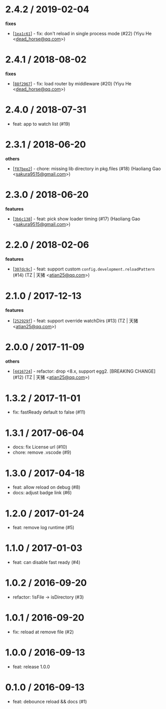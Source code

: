 
2.4.2 / 2019-02-04
==================

**fixes**
  * [[`1ea1c61`](http://github.com/eggjs/egg-development/commit/1ea1c618616e165da771c1bb4ff87f2abd0635b8)] - fix: don't reload in single process mode (#22) (Yiyu He <<dead_horse@qq.com>>)

2.4.1 / 2018-08-02
==================

**fixes**
  * [[`88f2967`](http://github.com/eggjs/egg-development/commit/88f2967207a43ba6a7e79a3426d3d1eae78fa292)] - fix: load router by middleware (#20) (Yiyu He <<dead_horse@qq.com>>)

2.4.0 / 2018-07-31
==================

  * feat: app to watch list (#19)

2.3.1 / 2018-06-20
==================

**others**
  * [[`f87bee2`](http://github.com/eggjs/egg-development/commit/f87bee2171f29b042e88503896c8e8de11be6167)] - chore: missing lib directory in pkg.files (#18) (Haoliang Gao <<sakura9515@gmail.com>>)

2.3.0 / 2018-06-20
==================

**features**
  * [[`3b6c138`](http://github.com/eggjs/egg-development/commit/3b6c1387712b68f7e0eb9833f7c486e37d77f8fd)] - feat: pick show loader timing (#17) (Haoliang Gao <<sakura9515@gmail.com>>)

2.2.0 / 2018-02-06
==================

**features**
  * [[`307dc9c`](http://github.com/eggjs/egg-development/commit/307dc9c2659adea5fa6e9bcb65e8db178f8de366)] - feat: support custom `config.development.reloadPattern ` (#14) (TZ | 天猪 <<atian25@qq.com>>)

2.1.0 / 2017-12-13
==================

**features**
  * [[`252929f`](http://github.com/eggjs/egg-development/commit/252929f980d055e1cec05811981e204d0d81cb23)] - feat: support override watchDirs (#13) (TZ | 天猪 <<atian25@qq.com>>)

2.0.0 / 2017-11-09
==================

**others**
  * [[`4416724`](http://github.com/eggjs/egg-development/commit/44167241fdb7cd11a5c68b4de5e728aa8992dcf8)] - refactor: drop <8.x, support egg2. [BREAKING CHANGE] (#12) (TZ | 天猪 <<atian25@qq.com>>)

1.3.2 / 2017-11-01
==================

  * fix: fastReady default to false (#11)

1.3.1 / 2017-06-04
==================

  * docs: fix License url (#10)
  * chore: remove .vscode (#9)

1.3.0 / 2017-04-18
==================

  * feat: allow reload on debug (#8)
  * docs: adjust badge link (#6)

1.2.0 / 2017-01-24
==================

  * feat: remove log runtime (#5)

1.1.0 / 2017-01-03
==================

  * feat: can disable fast ready (#4)

1.0.2 / 2016-09-20
==================

  * refactor: !isFile -> isDirectory (#3)

1.0.1 / 2016-09-20
==================

  * fix: reload at remove file (#2)

1.0.0 / 2016-09-13
==================
  * feat: release 1.0.0 

0.1.0 / 2016-09-13
==================
  * feat: debounce reload && docs (#1) 


